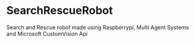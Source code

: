 # SearchRescueRobot
Search and Rescue robot made using Raspberrypi, Multi Agent Systems and Microsoft CustomVision Api
